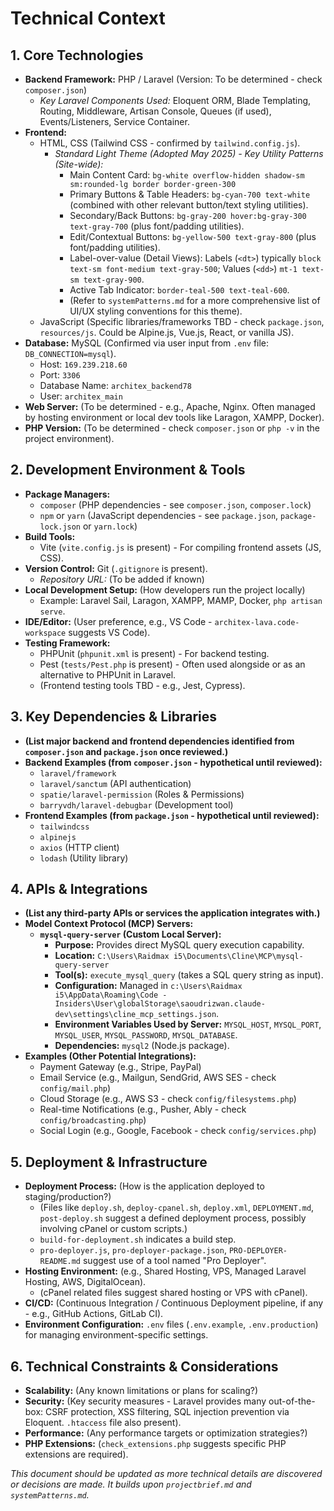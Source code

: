 # Technical Context

## 1. Core Technologies

* **Backend Framework:** PHP / Laravel (Version: To be determined - check `composer.json`)
  * *Key Laravel Components Used:* Eloquent ORM, Blade Templating, Routing, Middleware, Artisan Console, Queues (if used), Events/Listeners, Service Container.
* **Frontend:**
  * HTML, CSS (Tailwind CSS - confirmed by `tailwind.config.js`).
    * *Standard Light Theme (Adopted May 2025) - Key Utility Patterns (Site-wide):*
      * Main Content Card: `bg-white overflow-hidden shadow-sm sm:rounded-lg border border-green-300`
      * Primary Buttons & Table Headers: `bg-cyan-700 text-white` (combined with other relevant button/text styling utilities).
      * Secondary/Back Buttons: `bg-gray-200 hover:bg-gray-300 text-gray-700` (plus font/padding utilities).
      * Edit/Contextual Buttons: `bg-yellow-500 text-gray-800` (plus font/padding utilities).
      * Label-over-value (Detail Views): Labels (`<dt>`) typically `block text-sm font-medium text-gray-500`; Values (`<dd>`) `mt-1 text-sm text-gray-900`.
      * Active Tab Indicator: `border-teal-500 text-teal-600`.
      * (Refer to `systemPatterns.md` for a more comprehensive list of UI/UX styling conventions for this theme).
  * JavaScript (Specific libraries/frameworks TBD - check `package.json`, `resources/js`. Could be Alpine.js, Vue.js, React, or vanilla JS).
* **Database:** MySQL (Confirmed via user input from `.env` file: `DB_CONNECTION=mysql`).
  * Host: `169.239.218.60`
  * Port: `3306`
  * Database Name: `architex_backend78`
  * User: `architex_main`
* **Web Server:** (To be determined - e.g., Apache, Nginx. Often managed by hosting environment or local dev tools like Laragon, XAMPP, Docker).
* **PHP Version:** (To be determined - check `composer.json` or `php -v` in the project environment).

## 2. Development Environment & Tools

* **Package Managers:**
  * `composer` (PHP dependencies - see `composer.json`, `composer.lock`)
  * `npm` or `yarn` (JavaScript dependencies - see `package.json`, `package-lock.json` or `yarn.lock`)
* **Build Tools:**
  * Vite (`vite.config.js` is present) - For compiling frontend assets (JS, CSS).
* **Version Control:** Git (`.gitignore` is present).
  * *Repository URL:* (To be added if known)
* **Local Development Setup:** (How developers run the project locally)
  * Example: Laravel Sail, Laragon, XAMPP, MAMP, Docker, `php artisan serve`.
* **IDE/Editor:** (User preference, e.g., VS Code - `architex-lava.code-workspace` suggests VS Code).
* **Testing Framework:**
  * PHPUnit (`phpunit.xml` is present) - For backend testing.
  * Pest (`tests/Pest.php` is present) - Often used alongside or as an alternative to PHPUnit in Laravel.
  * (Frontend testing tools TBD - e.g., Jest, Cypress).

## 3. Key Dependencies & Libraries

* **(List major backend and frontend dependencies identified from `composer.json` and `package.json` once reviewed.)**
* **Backend Examples (from `composer.json` - hypothetical until reviewed):**
  * `laravel/framework`
  * `laravel/sanctum` (API authentication)
  * `spatie/laravel-permission` (Roles & Permissions)
  * `barryvdh/laravel-debugbar` (Development tool)
* **Frontend Examples (from `package.json` - hypothetical until reviewed):**
  * `tailwindcss`
  * `alpinejs`
  * `axios` (HTTP client)
  * `lodash` (Utility library)

## 4. APIs & Integrations

* **(List any third-party APIs or services the application integrates with.)**
* **Model Context Protocol (MCP) Servers:**
  * **`mysql-query-server` (Custom Local Server):**
    * **Purpose:** Provides direct MySQL query execution capability.
    * **Location:** `C:\Users\Raidmax i5\Documents\Cline\MCP\mysql-query-server`
    * **Tool(s):** `execute_mysql_query` (takes a SQL query string as input).
    * **Configuration:** Managed in `c:\Users\Raidmax i5\AppData\Roaming\Code - Insiders\User\globalStorage\saoudrizwan.claude-dev\settings\cline_mcp_settings.json`.
    * **Environment Variables Used by Server:** `MYSQL_HOST`, `MYSQL_PORT`, `MYSQL_USER`, `MYSQL_PASSWORD`, `MYSQL_DATABASE`.
    * **Dependencies:** `mysql2` (Node.js package).
* **Examples (Other Potential Integrations):**
  * Payment Gateway (e.g., Stripe, PayPal)
  * Email Service (e.g., Mailgun, SendGrid, AWS SES - check `config/mail.php`)
  * Cloud Storage (e.g., AWS S3 - check `config/filesystems.php`)
  * Real-time Notifications (e.g., Pusher, Ably - check `config/broadcasting.php`)
  * Social Login (e.g., Google, Facebook - check `config/services.php`)

## 5. Deployment & Infrastructure

* **Deployment Process:** (How is the application deployed to staging/production?)
  * (Files like `deploy.sh`, `deploy-cpanel.sh`, `deploy.xml`, `DEPLOYMENT.md`, `post-deploy.sh` suggest a defined deployment process, possibly involving cPanel or custom scripts.)
  * `build-for-deployment.sh` indicates a build step.
  * `pro-deployer.js`, `pro-deployer-package.json`, `PRO-DEPLOYER-README.md` suggest use of a tool named "Pro Deployer".
* **Hosting Environment:** (e.g., Shared Hosting, VPS, Managed Laravel Hosting, AWS, DigitalOcean).
  * (cPanel related files suggest shared hosting or VPS with cPanel).
* **CI/CD:** (Continuous Integration / Continuous Deployment pipeline, if any - e.g., GitHub Actions, GitLab CI).
* **Environment Configuration:** `.env` files (`.env.example`, `.env.production`) for managing environment-specific settings.

## 6. Technical Constraints & Considerations

* **Scalability:** (Any known limitations or plans for scaling?)
* **Security:** (Key security measures - Laravel provides many out-of-the-box: CSRF protection, XSS filtering, SQL injection prevention via Eloquent. `.htaccess` file also present).
* **Performance:** (Any performance targets or optimization strategies?)
* **PHP Extensions:** (`check_extensions.php` suggests specific PHP extensions are required).

*This document should be updated as more technical details are discovered or decisions are made. It builds upon `projectbrief.md` and `systemPatterns.md`.*
